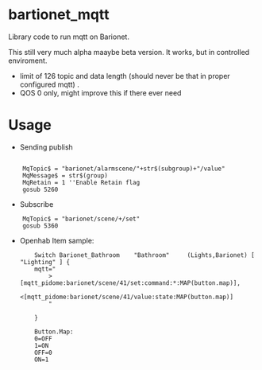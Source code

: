 # bartionet_mqtt
Library code to run mqtt on Barionet.

This still very much alpha maaybe beta version. It works, but in controlled enviroment.

* limit of 126 topic and data length (should never be that in proper configured mqtt) .
* QOS 0 only, might improve this if there ever need


# Usage
* Sending publish
```

    MqTopic$ = "barionet/alarmscene/"+str$(subgroup)+"/value"
    MqMessage$ = str$(group)
    MqRetain = 1 ''Enable Retain flag
    gosub 5260
```
* Subscribe
```
	MqTopic$ = "barionet/scene/+/set"
	gosub 5360
```

* Openhab Item sample:
	```
		Switch Barionet_Bathroom	"Bathroom"	   (Lights,Barionet) [ "Lighting" ] {
		mqtt="
			>[mqtt_pidome:barionet/scene/41/set:command:*:MAP(button.map)],
			<[mqtt_pidome:barionet/scene/41/value:state:MAP(button.map)]
			"
			
		}
		
		Button.Map:
		0=OFF
		1=ON
		OFF=0
		ON=1
		
	```


